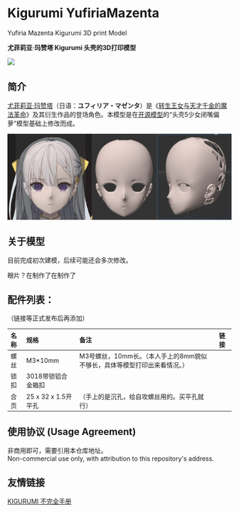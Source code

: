 # Kigurumi YufiriaMazenta

Yufiria Mazenta Kigurumi 3D print Model

**尤菲莉亚·玛赞塔 Kigurumi 头壳的3D打印模型**

![](image/010.png)



## 简介

[尤菲莉亚·玛赞塔](https://mzh.moegirl.org.cn/%E5%B0%A4%E8%8F%B2%E8%8E%89%E4%BA%9A%C2%B7%E7%8E%9B%E8%B5%9E%E5%A1%94 "尤菲莉亚·玛赞塔")（日语：**ユフィリア・マゼンタ**）是《[转生王女与天才千金的魔法革命](https://mzh.moegirl.org.cn/%E8%BD%AC%E7%94%9F%E7%8E%8B%E5%A5%B3%E4%B8%8E%E5%A4%A9%E6%89%8D%E5%8D%83%E9%87%91%E7%9A%84%E9%AD%94%E6%B3%95%E9%9D%A9%E5%91%BD "转生王女与天才千金的魔法革命")》及其衍生作品的登场角色。本模型是在[开源模型](https://github.com/vuicoo/plumKigurumi- "plumKigurumi-")的“头壳5少女闭嘴偏萝”模型基础上修改而成。



![](README_md_files/ed30fd90-d961-11ee-a882-d1d3a37760c3.jpeg?v=1\&type=image)



## 关于模型

目前完成初次建模，后续可能还会多次修改。

眼片？在制作了在制作了



## 配件列表：

（链接等正式发布后再添加）

| 名称 | 规格               | 备注                                        | 链接 |
| :- | :--------------- | :---------------------------------------- | :- |
| 螺丝 | M3\*10mm         | M3号螺丝，10mm长。（本人手上的8mm貌似不够长，具体等模型打印出来看情况。） |    |
| 锁扣 | 3018带锁铝合金箱扣      |                                           |    |
| 合页 | 25 x 32 x 1.5开平孔 | （手上的是沉孔，给自攻螺丝用的。买平孔就行）                    |    |





## 使用协议 (Usage Agreement)

非商用即可，需要引用本仓库地址。\
Non-commercial use only, with attribution to this repository's address.



## 友情链接

[KIGURUMI 不完全手册](https://github.com/u-u-z/kigurumi "KIGURUMI 不完全手册")



